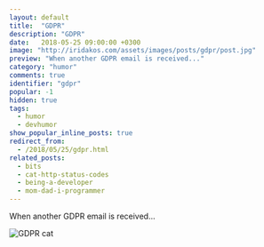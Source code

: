 ```yaml
---
layout: default
title:  "GDPR"
description: "GDPR"
date:   2018-05-25 09:00:00 +0300
image: "http://iridakos.com/assets/images/posts/gdpr/post.jpg"
preview: "When another GDPR email is received..."
category: "humor"
comments: true
identifier: "gdpr"
popular: -1
hidden: true
tags:
  - humor
  - devhumor
show_popular_inline_posts: true
redirect_from:
  - /2018/05/25/gdpr.html
related_posts:
  - bits
  - cat-http-status-codes
  - being-a-developer
  - mom-dad-i-programmer
---
```


When another GDPR email is received...

![GDPR cat]({{site.url}}/assets/images/posts/gdpr/post.jpg)
